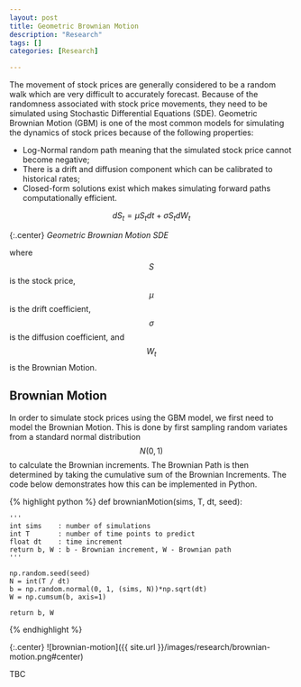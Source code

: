 ```yaml
---
layout: post
title: Geometric Brownian Motion
description: "Research"
tags: []
categories: [Research]

---
```


The movement of stock prices are generally considered to be a random walk which are very difficult to accurately forecast. Because of the randomness associated with stock price movements, they need to be simulated using Stochastic Differential Equations (SDE). Geometric Brownian Motion (GBM) is one of the most common models for simulating the dynamics of stock prices because of the following properties:

- Log-Normal random path meaning that the simulated stock price cannot become negative;
- There is a drift and diffusion component which can be calibrated to historical rates;
- Closed-form solutions exist which makes simulating forward paths computationally efficient.

$$
dS_t = \mu S_t dt + \sigma S_t dW_t
$$

{:.center}
*Geometric Brownian Motion SDE*

where $$S$$ is the stock price, $$\mu$$ is the drift coefficient, $$\sigma$$ is the diffusion coefficient, and $$W_t$$ is the Brownian Motion.

<!-- more -->

## Brownian Motion

In order to simulate stock prices using the GBM model, we first need to model the Brownian Motion.  This is done by first sampling random variates from a standard normal distribution $$N(0,1)$$ to calculate the Brownian increments. The Brownian Path is then determined by taking the cumulative sum of the Brownian Increments. The code below demonstrates how this can be implemented in Python.


{% highlight python %}
def brownianMotion(sims, T, dt, seed):

    '''
    int sims    : number of simulations
    int T       : number of time points to predict
    float dt    : time increment
    return b, W : b - Brownian increment, W - Brownian path
    '''

    np.random.seed(seed)
    N = int(T / dt)
    b = np.random.normal(0, 1, (sims, N))*np.sqrt(dt)
    W = np.cumsum(b, axis=1)

    return b, W
{% endhighlight %}

{:.center}
![brownian-motion]({{ site.url }}/images/research/brownian-motion.png#center)

TBC


